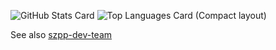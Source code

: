 ![GitHub Stats Card](https://github-readme-stats.vercel.app/api?username=kajikaji231&show_icons=true&count_private=true)
![Top Languages Card (Compact layout)](https://github-readme-stats.vercel.app/api/top-langs/?username=kajikaji231&layout=compact)

See also [szpp-dev-team](https://github.com/szpp-dev-team)
